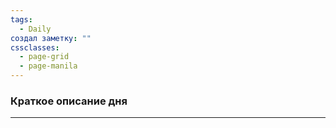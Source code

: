```yaml
---
tags:
  - Daily
создал заметку: ""
cssclasses:
  - page-grid
  - page-manila
---
```

### Краткое описание дня
---


